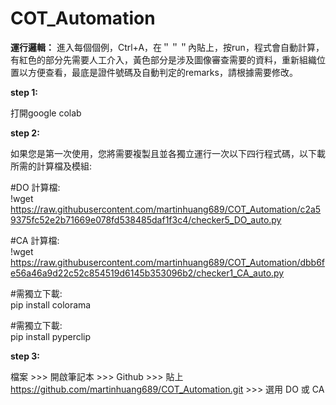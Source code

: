 # COT_Automation

**運行邏輯：**
進入每個個例，Ctrl+A，在＂＂＂內貼上，按run，程式會自動計算，有紅色的部分先需要人工介入，黃色部分是涉及圖像審查需要的資料，重新組織位置以方便查看，最底是證件號碼及自動判定的remarks，請根據需要修改。

**step 1:**

打開google colab


**step 2:**

如果您是第一次使用，您將需要複製且並各獨立運行一次以下四行程式碼，以下載所需的計算檔及模組:

#DO 計算檔:<br>!wget https://raw.githubusercontent.com/martinhuang689/COT_Automation/c2a59375fc52e2b71669e078fd538485daf1f3c4/checker5_DO_auto.py


#CA 計算檔:<br>!wget https://raw.githubusercontent.com/martinhuang689/COT_Automation/dbb6fe56a46a9d22c52c854519d6145b353096b2/checker1_CA_auto.py


#需獨立下載:<br>pip install colorama


#需獨立下載:<br>pip install pyperclip


**step 3:**

檔案 >>> 開啟筆記本 >>> Github >>> 貼上 https://github.com/martinhuang689/COT_Automation.git >>> 選用 DO 或 CA
